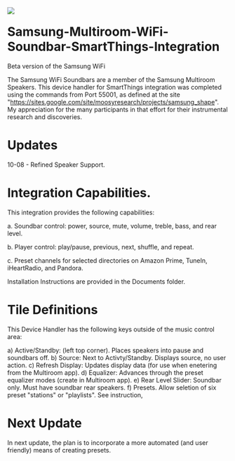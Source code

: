 <img src="https://github.com/DaveGut/Samsung-Multiroom-WiFi-Soundbar-SmartThings-Integration/blob/master/Screenshot.jpg" align="left"/>

# Samsung-Multiroom-WiFi-Soundbar-SmartThings-Integration
Beta version of the Samsung WiFi

The Samsung WiFi Soundbars are a member of the Samsung Multiroom Speakers.  This device handler for SmartThings integration was completed using the commands from Port 55001, as defined at the site "https://sites.google.com/site/moosyresearch/projects/samsung_shape".  My appreciation for the many participants in that effort for their instrumental research and discoveries.

#  Updates
10-08 - Refined Speaker Support.

# Integration Capabilities.

This integration provides the following capabilities:

a.  Soundbar control:  power, source, mute, volume, treble, bass, and rear level.

b.  Player control: play/pause, previous, next, shuffle, and repeat.

c.  Preset channels for selected directories on Amazon Prime, TuneIn, iHeartRadio, and Pandora.

Installation Instructions are provided in the Documents folder.

# Tile Definitions

This Device Handler has the following keys outside of the music control area:

  a)  Active/Standby: (left top corner).  Places speakers into pause and soundbars off.
  b)  Source:  Next to Activty/Standby.  Displays source, no user action.
  c)  Refresh Display:  Updates display data (for use when enetering from the Multiroom app).
  d)  Equalizer:  Advances through the preset equalizer modes (create in Multiroom app).
  e)  Rear Level Slider:  Soundbar only.  Must have soundbar rear speakers.
  f)  Presets.  Allow seletion of six preset "stations" or "playlists".  See instruction,
  
#  Next Update

In next update, the plan is to incorporate a more automated (and user friendly) means of creating presets.
